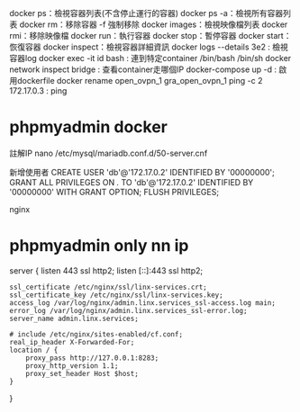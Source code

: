 docker ps：檢視容器列表(不含停止運行的容器)
docker ps -a：檢視所有容器列表
docker rm：移除容器 -f 強制移除
docker images：檢視映像檔列表
docker rmi：移除映像檔
docker run：執行容器
docker stop：暫停容器
docker start：恢復容器
docker inspect：檢視容器詳細資訊
docker logs --details 3e2 : 檢視容器log
docker exec -it id bash : 連到特定container /bin/bash /bin/sh
docker network inspect bridge : 查看container走哪個IP
docker-compose up -d : 啟用dockerfile
docker rename open_ovpn_1 gra_open_ovpn_1
ping -c 2 172.17.0.3 : ping

# phpmyadmin docker
註解IP
nano /etc/mysql/mariadb.conf.d/50-server.cnf

新增使用者
CREATE USER 'db'@'172.17.0.2' IDENTIFIED BY '00000000';
GRANT ALL PRIVILEGES ON *.* TO 'db'@'172.17.0.2' IDENTIFIED BY '00000000' WITH GRANT OPTION;
FLUSH PRIVILEGES;

nginx 
# phpmyadmin only nn ip
server {
    listen 443 ssl http2;
    listen [::]:443 ssl http2;

    ssl_certificate /etc/nginx/ssl/linx-services.crt;
    ssl_certificate_key /etc/nginx/ssl/linx-services.key;
    access_log /var/log/nginx/admin.linx.services_ssl-access.log main;
    error_log /var/log/nginx/admin.linx.services_ssl-error.log;
    server_name admin.linx.services;

    # include /etc/nginx/sites-enabled/cf.conf;
    real_ip_header X-Forwarded-For;
	location / {
		proxy_pass http://127.0.0.1:8283;
		proxy_http_version 1.1;
		proxy_set_header Host $host;
	}
}